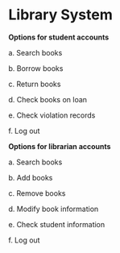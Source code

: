 # Library System

**Options for student accounts**

a. Search books

b. Borrow books

c. Return books

d. Check books on loan

e. Check violation records

f. Log out

**Options for librarian accounts**

a. Search books

b. Add books

c. Remove books

d. Modify book information

e. Check student information

f. Log out
